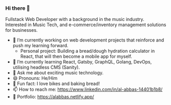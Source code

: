 ### Hi there 👋

Fullstack Web Developer with a background in the music industry. Interested in Music Tech, and e-commerce/inventory management solutions for businesses.

- 🔭 I’m currently working on web development projects that reinforce and push my learning forward.
  - Personal project: Building a bread/dough hydration calculator in React, that will then become a mobile app for myself.
- 🌱 I’m currently learning React, Gatsby, GraphQL, Golang, DevOps, utilising headless CMS (Sanity).
- 💬 Ask me about exciting music technology.
- 😄 Pronouns: He/Him
- 🍞 Fun fact: I love bikes and baking bread!
- 📫 How to reach me: https://www.linkedin.com/in/al-abbas-14401b1b8/
- 🥐 Portfolio: https://alabbas.netlify.app/

<!--
**al-abbas-nz/al-abbas-nz** is a ✨ _special_ ✨ repository because its `README.md` (this file) appears on your GitHub profile.


-->
